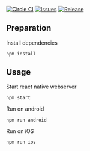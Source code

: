 [![Circle CI](https://img.shields.io/circleci/project/github/andyrichardson/project-cycle.svg)](https://circleci.com/gh/andyrichardson/project-cycle)
[![Issues](https://img.shields.io/github/issues/andyrichardson/project-cycle.svg)](https://github.com/andyrichardson/project-cycle/issues)
[![Release](https://img.shields.io/github/release/arichardson/project-cycle.svg)](https://github.com/andyrichardson/project-cycle/releases)

## Preparation

Install dependencies

    npm install

## Usage

Start react native webserver

    npm start

Run on android

    npm run android

Run on iOS

    npm run ios
